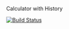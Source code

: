Calculator with History

[![Build Status](https://app.travis-ci.com/jcabral99/My-Calculator.svg?branch=master)](https://app.travis-ci.com/jcabral99/My-Calculator)